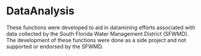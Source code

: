 # DataAnalysis
These functions were developed to aid in datamining efforts associated with data collected by the South Florida Water Management District (SFWMD).
The development of these functions were done as a side project and not supported or endorsed by the SFWMD.
